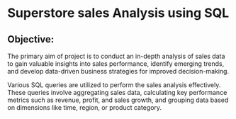 # Superstore sales Analysis using SQL
## Objective:
The primary aim of project is to conduct an in-depth analysis of sales data to gain valuable insights into sales performance, identify emerging trends, and develop data-driven business strategies for improved decision-making.

Various SQL queries are utilized to perform the sales analysis effectively. These queries involve aggregating sales data, calculating key performance metrics such as revenue, profit, and sales growth, and grouping data based on dimensions like time, region, or product category.
